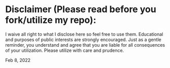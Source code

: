 # Disclaimer (Please read before you fork/utilize my repo):
I waive all right to what I disclose here so feel free to use them. Educational and purposes of public interests are strongly encouraged.
Just as a gentle reminder, you understand and agree that you are liable for all consequences of your utilization. Please utilize with care and prudence.

Feb 8, 2022
